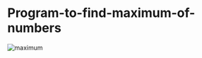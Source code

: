 # Program-to-find-maximum-of-numbers
![maximum](https://github.com/Parv-s/Program-to-find-maximum-of-numbers/assets/146922256/c479c782-b7d9-49c6-be13-5135411d80e3)
